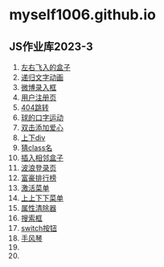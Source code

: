# myself1006.github.io
## JS作业库2023-3
1. <a href="D:\myself1006.github.io\dom\左右飞入的盒子\盒子.html"> 左右飞入的盒子 </a>
2. <a href="D:\myself1006.github.io\bom\递归文字动画\递归文字动画.html">递归文字动画</a>
3. <a href="D:\myself1006.github.io\event\微博录入框\微博录入框.html">微博录入框</a>
4. <a href="D:\myself1006.github.io\bom\用户注册页">用户注册页</a>
5. <a href="D:\myself1006.github.io\bom\404跳转\404.html">404跳转</a>
6. <a href="D:\myself1006.github.io\dom\球口字运动">球的口字运动</a>
7. <a href="D:\myself1006.github.io\event\双击添加目录">双击添加爱心</a>
8. <a href="D:\myself1006.github.io\dom\div上下\div上下.html">上下div</a>
9. <a href="D:\myself1006.github.io\js作业\3月2号\猜class名.html">猜class名</a>
10. <a href="D:\myself1006.github.io\js作业\3月2号\插入相邻盒子.html">插入相邻盒子</a>
11. <a href="D:\myself1006.github.io\js作业\3月2号\登录页.html">波浪登录页</a>
12. <a href="D:\myself1006.github.io\js作业\3月2号\富豪排行榜.html">富豪排行榜</a>
13. <a href="D:\myself1006.github.io\js作业\3月2号\激活菜单.html">激活菜单</a>
14. <a href="D:\myself1006.github.io\js作业\3月2号\上上下下的菜单.html">上上下下菜单</a>
15. <a href="D:\myself1006.github.io\js作业\3月2号\属性清除器.html">属性清除器</a>
16. <a href="D:\myself1006.github.io\js作业\3月2号\搜索框.html">搜索框</a>
17. <a href="D:\myself1006.github.io\js作业\3月2号\switch按钮.html">switch按钮</a>
18. <a href="">手风琴</a>
19. <a href=""></a>
20. <a href=""></a>

